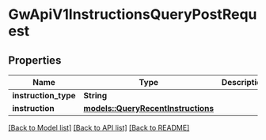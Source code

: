 # GwApiV1InstructionsQueryPostRequest

## Properties

Name | Type | Description | Notes
------------ | ------------- | ------------- | -------------
**instruction_type** | **String** |  |
**instruction** | [**models::QueryRecentInstructions**](QueryRecentInstructions.md) |  |

[[Back to Model list]](../README.md#documentation-for-models) [[Back to API list]](../README.md#documentation-for-api-endpoints) [[Back to README]](../README.md)
